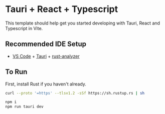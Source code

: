 # Tauri + React + Typescript

This template should help get you started developing with Tauri, React and Typescript in Vite.

## Recommended IDE Setup

- [VS Code](https://code.visualstudio.com/) + [Tauri](https://marketplace.visualstudio.com/items?itemName=tauri-apps.tauri-vscode) + [rust-analyzer](https://marketplace.visualstudio.com/items?itemName=rust-lang.rust-analyzer)

## To Run

First, install Rust if you haven't already.

```bash
curl --proto '=https' --tlsv1.2 -sSf https://sh.rustup.rs | sh
```

```bash
npm i
npm run tauri dev
```